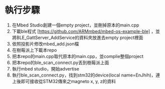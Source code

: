 # 執行步驟
1. 在Mbed Studio創建一個empty project，並刪掉原本的main.cpp
2. 下載ble程式 [https://github.com/ARMmbed/mbed-os-example-ble]  ，並將BLE_GattServer_AddService的資料夾放進去empty project裡面
3. 依照投影片修改mbed_add.json檔
4. 在樹莓派上下載本repo
5. 把本repo的main.cpp取代原本的main.cpp，並complie整個project
6. 把本repo的ble_scan_connect.py丟到樹莓派上面
7. 執行mbed studio，開始advertise
8. 執行ble_scan_connect.py，找到stm32的device(local name=EnJhih)，連上後即可接收從STM32傳來之magneto x, y, z的資料
